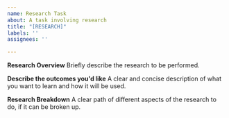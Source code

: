 ```yaml
---
name: Research Task
about: A task involving research
title: "[RESEARCH]"
labels: ''
assignees: ''

---
```


**Research Overview**
Briefly describe the research to be performed.

**Describe the outcomes you'd like**
A clear and concise description of what you want to learn and how it will be used.

**Research Breakdown**
A clear path of different aspects of the research to do, if it can be broken up.

